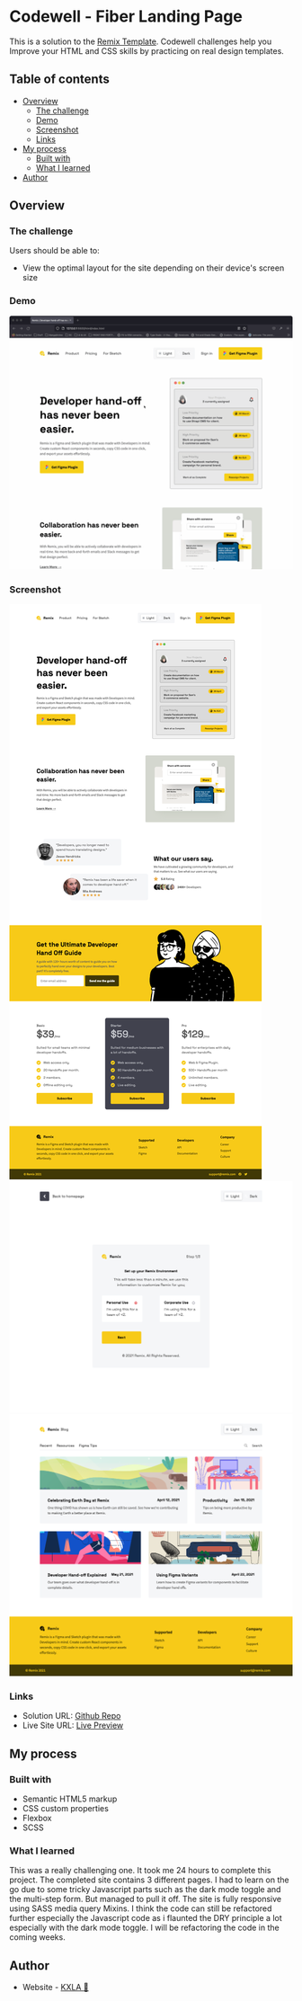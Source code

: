 # Codewell - Fiber Landing Page 

This is a solution to the [Remix Template](https://www.codewell.cc/challenges/remix-template--609f74e13167fa10b79b7b9b). Codewell challenges help you Improve your HTML and CSS skills by practicing on real design templates.

## Table of contents

- [Overview](#overview)
  - [The challenge](#the-challenge)
  - [Demo](#demo)
  - [Screenshot](#screenshot)
  - [Links](#links)
- [My process](#my-process)
  - [Built with](#built-with)
  - [What I learned](#what-i-learned)
- [Author](#author)


## Overview

### The challenge

Users should be able to:

- View the optimal layout for the site depending on their device's screen size

### Demo

![](Assets/DEMO.gif)


### Screenshot

![](Assets/Screenshot-01.png)
![](Assets/Screenshot-02.png)
![](Assets/Screenshot-03.png)



### Links

- Solution URL: [Github Repo](https://github.com/KXLAA/CW-03-spense)
- Live Site URL: [Live Preview](https://github.com/KXLAA/CW-08-Remix)


## My process

### Built with

- Semantic HTML5 markup
- CSS custom properties
- Flexbox
- SCSS


### What I learned
This was a really challenging one. It took me 24 hours to complete this project. The completed site contains 3 different pages.  I had to learn on the go due to some tricky Javascript parts such as the dark mode toggle and the multi-step form. But  managed to pull it off. The site is fully responsive using SASS media query Mixins. I think the code can still be refactored further especially the Javascript code as i flaunted the DRY principle a lot especially with the dark mode toggle. I will be refactoring the code in the coming weeks.



## Author
- Website - [KXLA 🤙](https://github.com/KXLAA)

